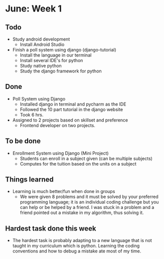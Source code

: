 # June: Week 1
## Todo
* Study android development
    - Install Android Studio
* Finish a poll system using django (django-tutorial)
    - Install the language in our terminal
    - Install several IDE's for python
    - Study native python
    - Study the django framework for python
 
## Done
* Poll System using Django
    - Installed django in terminal and pycharm as the IDE
    - Followed the 10 part tutorial in the django website
    - Took 6 hrs.
* Assigned to 2 projects based on skillset and preference
    - Frontend developer on two projects. 

## To be done
* Enrollment System using Django (Mini Project)
    - Students can enroll in a subject given (can be multiple subjects)
    - Computes for the tuition based on the units on a subject

## Things learned
* Learning is much better/fun when done in groups
    - We were given 8 problems and it must be solved by your preferred programming language; it is an individual coding challenge but you can help or be helped by a friend. I was stuck in a problem and a friend pointed out a mistake in my algorithm, thus solving it.


## Hardest task done this week
- The hardest task is probably adapting to a new language that is not taught in my curriculum which is python. Learning the coding conventions and how to debug a mistake ate most of my time.
